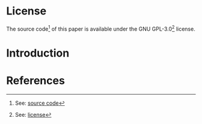 # License

The source code[^src] of this paper is available under the GNU GPL-3.0[^gpl] license.
 
[^src]: See: [source code](./../../src)

[^gpl]: See: [license](./../../LICENSE)

# Introduction



# References